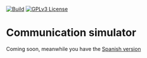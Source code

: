 [![Build](https://github.com/ManelJimeno/simcom/actions/workflows/build.yml/badge.svg)](https://github.com/ManelJimeno/simcom/actions/workflows/build.yml)
[![GPLv3 License](https://img.shields.io/badge/License-GPLv3-blue.svg?style=flat)](/LICENSE)

# Communication simulator

Coming soon, meanwhile you have the [Spanish version](README.es.md)
